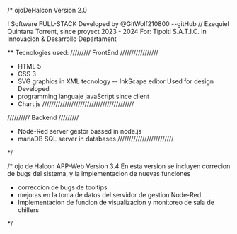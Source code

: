 /* ojoDeHalcon Version 2.0

 ! Software FULL-STACK Developed by @GitWolf210800 --gitHub // Ezequiel Quintana Torrent, since proyect 2023 - 2024
   For: Tipoiti S.A.T.I.C. in Innovacion & Desarrollo Departament

 ** Tecnologies used:
 ///////// FrontEnd /////////////////
 * HTML 5
 * CSS 3
 * SVG graphics in XML tecnology -- InkScape editor Used for design Developed
 * programming languaje javaScript since client
 * Chart.js
/////////////////////////////////////////

////////// Backend /////////
* Node-Red server gestor bassed in node.js
* mariaDB SQL server in databases 
/////////////////////////   

*/

/*
ojo de Halcon APP-Web  Version 3.4
En esta version se incluyen correcion de bugs del sistema, y la implementacion de nuevas funciones
* correccion de bugs de tooltips
* mejoras en la toma de datos del servidor de gestion Node-Red
* Implementacion de funcion de visualizacion y monitoreo de sala de chillers


*/
